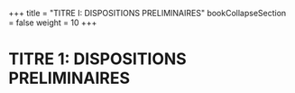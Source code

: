 +++
title = "TITRE I: DISPOSITIONS PRELIMINAIRES"
bookCollapseSection = false
weight = 10
+++

# TITRE 1: DISPOSITIONS PRELIMINAIRES
